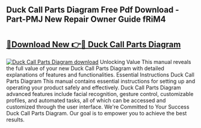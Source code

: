 ## Duck Call Parts Diagram Free Pdf Download - Part-PMJ New Repair Owner Guide fRiM4

# <h2><a href="http://dfpg32.blite.top/?on=Duck+Call+Parts+Diagram">🔗Download New 👉🔴 Duck Call Parts Diagram</a></h2>

[![Duck Call Parts Diagram download](https://i.imgur.com/lujVjoI.png)](http://dfpg32.blite.top/?on=Duck+Call+Parts+Diagram)
Unlocking Value This manual reveals the full value of your new Duck Call Parts Diagram with detailed explanations of features and functionalities. Essential Instructions Duck Call Parts Diagram This manual contains essential instructions for setting up and operating your product safely and effectively. Duck Call Parts Diagram advanced features include facial recognition, gesture control, customizable profiles, and automated tasks, all of which can be accessed and customized through the user interface. We're Committed to Your Success Duck Call Parts Diagram. Our goal is to empower you to achieve the best results.
